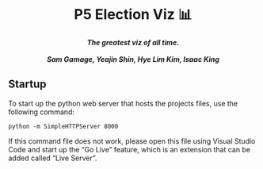 <h1 align="center">P5 Election Viz 📊</h1>
<h5 align="center">
 The greatest viz of all time.
 <br/><br/> <h7> Sam Gamage, Yeajin Shin, Hye Lim Kim, Isaac King
</h5>

## Startup

To start up the python web server that hosts the projects files, use the following command:

```
python -m SimpleHTTPServer 8000
```

If this command file does not work, please open this file using Visual Studio Code and start up the “Go Live” feature, which is an extension that can be added called “Live Server”. 
